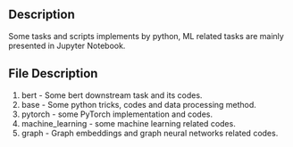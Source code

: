 ## Description
Some tasks and scripts implements by python, ML related tasks are mainly presented in Jupyter Notebook.  

## File Description
1. bert - Some bert downstream task and its codes.
2. base - Some python tricks, codes and data processing method.
3. pytorch - some PyTorch implementation and codes.
4. machine_learning - some machine learning related codes.
5. graph - Graph embeddings and graph neural networks related codes.
